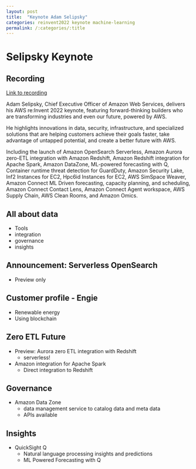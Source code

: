 ```yaml
---
layout: post
title:  "Keynote Adam Selipsky"
categories: reinvent2022 keynote machine-learning
permalink: /:categories/:title
---
```


# Selipsky Keynote

## Recording

[Link to recording](https://www.youtube.com/watch?v=Xus8C2s5K9A)

Adam Selipsky, Chief Executive Officer of Amazon Web Services, delivers his AWS re:Invent 2022 keynote, featuring forward-thinking builders who are transforming industries and even our future, powered by AWS.

He highlights innovations in data, security, infrastructure, and specialized solutions that are helping customers achieve their goals faster, take advantage of untapped potential, and create a better future with AWS.

Including the launch of Amazon OpenSearch Serverless, Amazon Aurora zero-ETL integration with Amazon Redshift, Amazon Redshift integration for Apache Spark, Amazon DataZone, ML-powered forecasting with Q, Container runtime threat detection for GuardDuty, Amazon Security Lake, Inf2 Instances for EC2, Hpc6id Instances for EC2, AWS SimSpace Weaver, Amazon Connect ML Driven forecasting, capacity planning, and scheduling, Amazon Connect Contact Lens, Amazon Connect Agent workspace, AWS Supply Chain, AWS Clean Rooms, and Amazon Omics.

## All about data

- Tools
- integration
- governance
- insights

## Announcement: Serverless OpenSearch

- Preview only

## Customer profile - Engie

- Renewable energy
- Using blockchain

## Zero ETL Future

- Preview: Aurora zero ETL integration with Redshift
  - serverless!
- Amazon integration for Apache Spark
  - Direct integration to Redshift

## Governance

- Amazon Data Zone
  - data management service to catalog data and meta data
  - APIs available

## Insights

- QuickSight Q
  - Natural language processing insights and predictions
  - ML Powered Forecasting with Q
